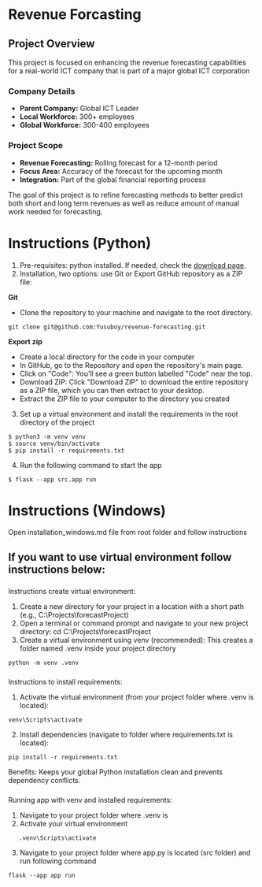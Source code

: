 # Revenue Forcasting

## Project Overview

This project is focused on enhancing the revenue forecasting capabilities for a real-world ICT company that is part of a major global ICT corporation

### Company Details

-   **Parent Company:** Global ICT Leader
-   **Local Workforce:** 300+ employees
-   **Global Workforce:** 300-400 employees

### Project Scope

-   **Revenue Forecasting:** Rolling forecast for a 12-month period
-   **Focus Area:** Accuracy of the forecast for the upcoming month
-   **Integration:** Part of the global financial reporting process

The goal of this project is to refine forecasting methods to better predict both short and long term revenues as well as reduce amount of manual work needed for forecasting.

# Instructions (Python)

1.  Pre-requisites: python installed. If needed, check the [download page](https://www.python.org/downloads/).
2.  Installation, two options: use Git or Export GitHub repository as a ZIP file:
   
   **Git**
-   Clone the repository to your machine and navigate to the root directory.

```
git clone git@github.com:Yusuboy/revenue-forecasting.git
```
   **Export zip**
-   Create a local directory for the code in your computer
-   In GitHub, go to the Repository and open the repository's main page.
-   Click on "Code": You’ll see a green button labelled "Code" near the top.
-   Download ZIP: Click "Download ZIP" to download the entire repository as a ZIP file, which you can then extract to your desktop.
-   Extract the ZIP file to your computer to the directory you created
3.  Set up a virtual environment and install the requirements in the root directory of the project

```
$ python3 -m venv venv
$ source venv/bin/activate
$ pip install -r requirements.txt
```

4.  Run the following command to start the app

```
$ flask --app src.app run
```
# Instructions (Windows)

Open installation_windows.md file from root folder and follow instructions


## If you want to use virtual environment follow instructions below:


###
Instructions create virtual environment:

1. Create a new directory for your project in a location with a short path (e.g., C:\Projects\forecastProject)
2. Open a terminal or command prompt and navigate to your new project directory: cd C:\Projects\forecastProject
3. Create a virtual environment using venv (recommended): This creates a folder named .venv inside your project directory
```   
python -m venv .venv
```

###
Instructions to install requirements:

1. Activate the virtual environment (from your project folder where .venv is located):

```
venv\Scripts\activate
```

2. Install dependencies (navigate to folder where requirements.txt is located):

```
pip install -r requirements.txt
```

Benefits:
Keeps your global Python installation clean and prevents dependency conflicts.

###
Running app with venv and installed requirements:

1. Navigate to your project folder where .venv is 
2. Activate your virtual environment
```
   .venv\Scripts\activate
```
3. Navigate to your project folder where app.py is located (src folder) and run following command

```
flask --app app run
```

